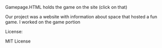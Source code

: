 Gamepage.HTML holds the game on the site (click on that)

Our project was a website with information about space that hosted a fun game. I worked on the game portion

License:

MIT License

